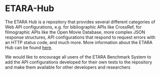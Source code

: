 # ETARA-Hub
The ETARA Hub is a repository that provides several different categories of Web API configurations, e.g. for bibliographic APIs like CrossRef, for filmographic APIs like the Open Movie Database, more complex JSON response structures, API configurations that respond to request errors with an HTTP status code, and much more. More information about the ETARA Hub can be found [here](https://github.com/ETARA-Benchmark-System/.github/blob/main/profile/etara-hub.md).

We would like to encourage all users of the ETARA Benchmark System to add the API configurations developed for their own tests to the repository and make them available for other developers and researchers
